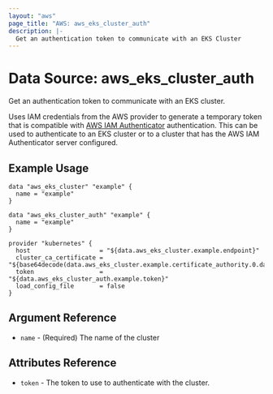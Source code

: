 ```yaml
---
layout: "aws"
page_title: "AWS: aws_eks_cluster_auth"
description: |-
  Get an authentication token to communicate with an EKS Cluster
---
```


# Data Source: aws_eks_cluster_auth

Get an authentication token to communicate with an EKS cluster.

Uses IAM credentials from the AWS provider to generate a temporary token that is compatible with
[AWS IAM Authenticator](https://github.com/kubernetes-sigs/aws-iam-authenticator) authentication.
This can be used to authenticate to an EKS cluster or to a cluster that has the AWS IAM Authenticator
server configured.

## Example Usage

```hcl
data "aws_eks_cluster" "example" {
  name = "example"
}

data "aws_eks_cluster_auth" "example" {
  name = "example"
}

provider "kubernetes" {
  host                   = "${data.aws_eks_cluster.example.endpoint}"
  cluster_ca_certificate = "${base64decode(data.aws_eks_cluster.example.certificate_authority.0.data)}"
  token                  = "${data.aws_eks_cluster_auth.example.token}"
  load_config_file       = false
}
```

## Argument Reference

* `name` - (Required) The name of the cluster

## Attributes Reference

* `token` - The token to use to authenticate with the cluster.
